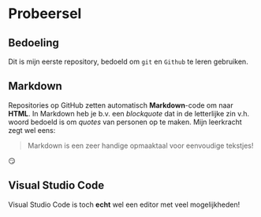 # Probeersel

## Bedoeling
Dit is mijn eerste repository, bedoeld om `git` en `Github` te leren gebruiken.

## Markdown
Repositories op GitHub zetten automatisch **Markdown**-code om naar 
**HTML**.
In Markdown heb je b.v. een *blockquote* dat in de letterlijke zin v.h. 
woord bedoeld is om *quotes* van personen op te maken.
Mijn leerkracht zegt wel eens:
> Markdown is een zeer handige opmaaktaal voor eenvoudige tekstjes!

:smirk:

## Visual Studio Code
Visual Studio Code is toch **echt** wel een editor met veel mogelijkheden!
